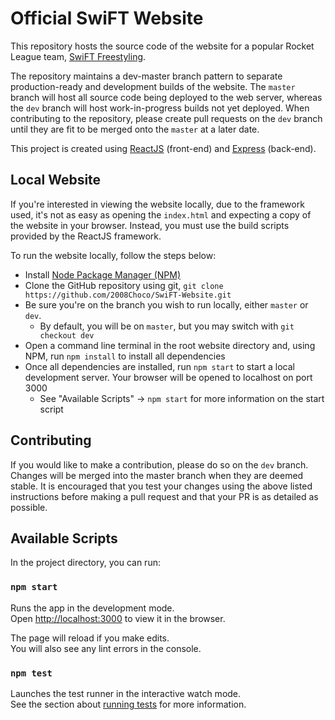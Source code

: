 # Official SwiFT Website

This repository hosts the source code of the website for a popular Rocket League team, [SwiFT Freestyling](https://www.youtube.com/channel/UCOkURq_NNFeVfhA6v5JfVCg).

The repository maintains a dev-master branch pattern to separate production-ready and development builds of the website. The `master` branch will host all source code being deployed to the web server, whereas the `dev` branch will host work-in-progress builds not yet deployed. When contributing to the repository, please create pull requests on the `dev` branch until they are fit to be merged onto the `master` at a later date.

This project is created using [ReactJS](https://reactjs.org) (front-end) and [Express](https://expressjs.com) (back-end).

## Local Website

If you're interested in viewing the website locally, due to the framework used, it's not as easy as opening the `index.html` and expecting a copy of the website in your browser. Instead, you must use the build scripts provided by the ReactJS framework.

To run the website locally, follow the steps below:
- Install [Node Package Manager (NPM)](https://npmjs.com)
- Clone the GitHub repository using git, `git clone https://github.com/2008Choco/SwiFT-Website.git`
- Be sure you're on the branch you wish to run locally, either `master` or `dev`.
  - By default, you will be on `master`, but you may switch with `git checkout dev`
- Open a command line terminal in the root website directory and, using NPM, run `npm install` to install all dependencies
- Once all dependencies are installed, run `npm start` to start a local development server. Your browser will be opened to localhost on port 3000
  - See "Available Scripts" -> `npm start` for more information on the start script

## Contributing

If you would like to make a contribution, please do so on the `dev` branch. Changes will be merged into the master branch when they are deemed stable. It is encouraged that you test your changes using the above listed instructions before making a pull request and that your PR is as detailed as possible.

## Available Scripts

In the project directory, you can run:

### `npm start`

Runs the app in the development mode.<br>
Open [http://localhost:3000](http://localhost:3000) to view it in the browser.

The page will reload if you make edits.<br>
You will also see any lint errors in the console.

### `npm test`

Launches the test runner in the interactive watch mode.<br>
See the section about [running tests](https://facebook.github.io/create-react-app/docs/running-tests) for more information.